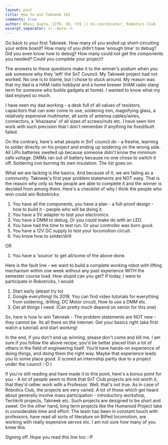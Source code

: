 ```yaml
---
layout: post
title: How to win Takneek 101
comments: true
author: Bhuvi Gupta, IITK, EE, Y15 || Ex-coordinator, Robotics Club
excerpt_separator: <!--more-->
---
```

Go back to your first Takneek. How many of you ended up short-circuiting your entire board? How many of you didn't have 'enough time' to debug? Did you even know how to debug? How many could not get the components you needed? Could you complete your project?

The answers to these questions make it to the winner's podium when you ask someone why they 'left' the SnT Council.  My Takneek project had not worked. No one is to blame, but I chose to stuck around. My reason was that my dad is a HAM radio hobbyist and a home brewer (HAM radio slang term for someone who builds gadgets at home). I wanted to know what my dad enjoyed so much.
<!--more-->
I have seen my dad working - a desk full of all values of resistors, capacitors that can ever come to use, soldering iron, magnifying glass, a relatively expensive multimeter, all sorts of antenna cables/wires, connectors, a 'khazaana' of all sizes of screws/nuts etc. I have seen him work with such precision that I don't remember if anything he fixed/built failed.

On the contrary, here's what people in SnT council do - a freshie, learning to solder directly on his project and ending up soldering on the wrong side. All LiPo batteries swelled up because someone didn't know the minimum safe voltage. DMMs ran out of battery because no one chose to switch it off. Soldering iron burning its own insulation. The list goes on.

What we are lacking is the basics. And because of it, we are failing as a community.  Takneek's first year problem statements are NOT easy. That is the reason why only so few people are able to complete it and the winner is decided from among them. Here's a checklist of why I think the people who won could win Robotricks:

1.  You have all the components, you have a plan - a full-proof design - how to build it - people who will be doing it.
2. You have a 5V adapter to test your electronics.
3. You have a DMM to debug. Or you could make do with an LED.
4. You have had the time to test run. Or your controller was born good.
5. You have a 12V DC supply to test your locomotion circuit.
6. You know how to solder/drill

OR

1. You have a 'source' to get all/some of the above done.

Here is the fault line - we want to build a complete working robot with lifting mechanism within one week without any past experience WITH the semester course load. How stupid can you get?
If today, I were to participate in Robotricks, I would:
1. Start early (ateast try to)
2. Google everything! Its 2018. You can find video tutorials for everything from soldering, drilling, DC Motor circuit, How to use a DMM etc.
3. Get all things I need. (Can pretty much depend on senior for this one)

So, here is how to win Takneek - The problem statements are NOT new - they cannot be. Its all there on the internet. Get your basics right (aka first watch a tutorial) and start working!

In the end, if you don't end up winning, please don't come and kill me. I am sure if you follow the above recipe, you'd be better placed than a lot of others in the field of engineering itself. You’d have hands-on experience of doing things, and doing them the right way. Maybe that experience leads you to some place good. (I scored an internship partly due to a project under the council :-D )

If you're still reading and have made it to this point, here's a bonus point for you - A lot of people seem to think that SnT Club projects are not worth it, that they'd rather work with a Professor. Well, that's not true. As in case of Robotics Club, the projects are very varied. A lot of those which get heard about generally involve mass participation - introductory workshop, Techkriti projects, Takneek etc. Such projects are designed to be short and sweet. On the other hand, long term projects like the Humanoid Project take in considerable time and effort. The team has been in constant touch with professors, have read all sorts of literature on BiPed locomotion, are working with really expensive servos etc. I am not sure how many of you knew this.

Signing off. Hope you read this line too :-P

